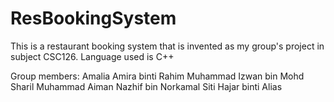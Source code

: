 # ResBookingSystem
This is a restaurant booking system that is invented as my group's project in subject CSC126. 
Language used is C++

Group members: 
Amalia Amira binti Rahim
Muhammad Izwan bin Mohd Sharil
Muhammad Aiman Nazhif bin Norkamal
Siti Hajar binti Alias
